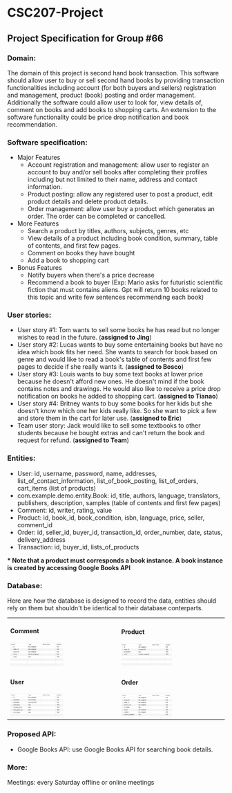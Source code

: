 # CSC207-Project

## Project Specification for Group #66

### Domain:
The domain of this project is second hand book transaction. This software should allow user to buy or sell second hand books by providing transaction functionalities including account (for both buyers and sellers) registration and management, product (book) posting and order management. Additionally the software could allow user to look for, view details of, comment on books and add books to shopping carts. An extension to the software functionality could be price drop notification and book recommendation.

### Software specification:
+ Major Features
  - Account registration and management: allow user to register an account to buy and/or sell books after completing their profiles including but not limited to their name, address and contact information.
  - Product posting: allow any registered user to post a product, edit product details and delete product details.
  - Order management: allow user buy a product which generates an order. The order can be completed or cancelled.
+ More Features
  - Search a product by titles, authors, subjects, genres, etc
  - View details of a product including book condition, summary, table of contents, and first few pages.
  - Comment on books they have bought
  - Add a book to shopping cart
+ Bonus Features
  - Notify buyers when there's a price decrease
  - Recommend a book to buyer (Exp: Mario asks for futuristic scientific fiction that must contains aliens. Gpt will return 10 books related to this topic and write few sentences recommending each book)

### User stories:
- User story #1: Tom wants to sell some books he has read but no longer wishes to read in the future. (**assigned to Jing**)
- User story #2: Lucas wants to buy some entertaining books but have no idea which book fits her need. She wants to search for book  based on genre and would like to read a book's table of contents and first few pages to decide if she really wants it. (**assigned to Bosco**)
- User story #3: Louis wants to buy some text books at lower price because he doesn't afford new ones. He doesn't mind if the book contains notes and drawings. He would also like to receive a price drop notification on books he added to shopping cart. (**assigned to Tianao**)
- User story #4: Britney wants to buy some books for her kids but she doesn't know which one her kids really like. So she want to pick a few and store them in the cart for later use. (**assigned to Eric**)
- Team user story: Jack would like to sell some textbooks to other students because he bought extras and can't return the book and request for refund. (**assigned to Team**)
### Entities:
- User: id, username, password, name, addresses, list_of_contact_information, list_of_book_posting, list_of_orders, cart_items (list of products)
- com.example.demo.entity.Book: id, title, authors, language, translators, publishers, description, samples (table of contents and first few pages)
- Comment: id, writer, rating, value
- Product: id, book_id, book_condition, isbn, language, price, seller, comment_id
- Order: id, seller_id, buyer_id, transaction_id, order_number, date, status, delivery_address
- Transaction: id, buyer_id, lists_of_products

**\* Note that a product must corresponds a book instance. A book instance is created by accessing Google Books API**

### Database:
Here are how the database is designed to record the data, entities should rely on them but shouldn't be identical to their database conterparts.

<table>
  <tbody>
    <tr>
      <td>
        <h4>Comment</h4>
        <img src='image/comment.png' style='max-width: 50%'/>
      </td>
      <td>
        <h4>Product</h4>
        <img src='image/product.png' style='max-width: 50%'/>
      </td>
    </tr>
    <tr>
      <td>
        <h4>User</h4>
        <img src='image/user.png' style='max-width: 50%'/>
      </td>
      <td>
        <h4>Order</h4>
        <img src='image/order.png' style='max-width: 50%'/>
      </td>
    </tr>
  </tbody>
</table>

### Proposed API:
- Google Books API: use Google Books API for searching book details.

### More:
Meetings: every Saturday offline or online meetings
